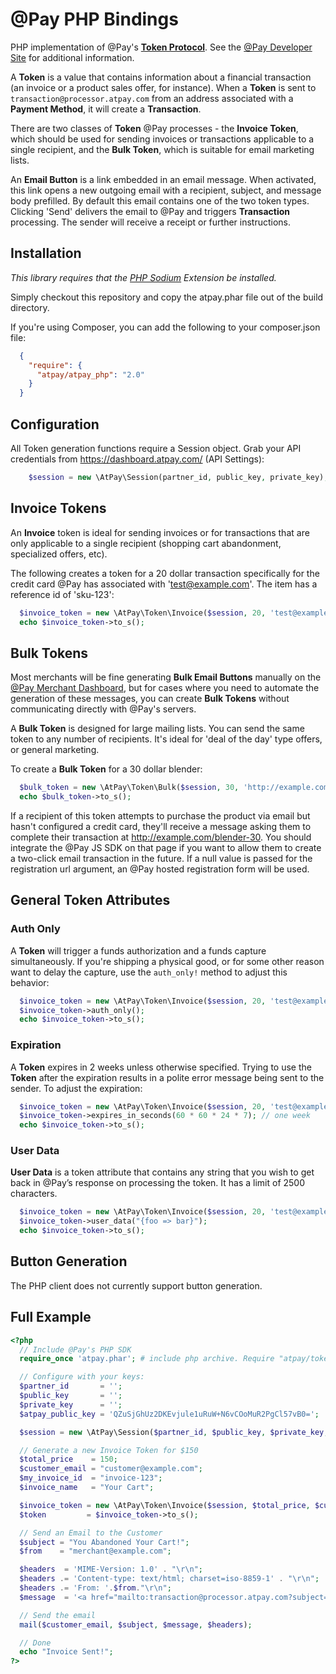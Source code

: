 # @Pay PHP Bindings

PHP implementation of @Pay's [**Token Protocol**](http://developer.atpay.com/v3/tokens/protocol/). See the [@Pay Developer Site](http://developer.atpay.com/)
for additional information.

A **Token** is a value that contains information about a financial transaction (an invoice
or a product sales offer, for instance). When a **Token** is sent to
`transaction@processor.atpay.com` from an address associated with a **Payment Method**,
it will create a **Transaction**.

There are two classes of **Token** @Pay processes - the **Invoice Token**, which should
be used for sending invoices or transactions applicable to a single
recipient, and the **Bulk Token**, which is suitable for email marketing lists.

An **Email Button** is a link embedded in an email message. When activated, this link
opens a new outgoing email with a recipient, subject, and message body
prefilled. By default this email contains one of the two token types. Clicking
'Send' delivers the email to @Pay and triggers **Transaction** processing. The sender will
receive a receipt or further instructions.

## Installation

*This library requires that the [PHP Sodium](https://github.com/alethia7/php-sodium) Extension be installed.*

Simply checkout this repository and copy the atpay.phar file out of the build directory.

If you're using Composer, you can add the following to your composer.json file:

```json
  {
    "require": {
      "atpay/atpay_php": "2.0"
    }
  }
```


## Configuration

All Token generation functions require a Session object. Grab your API credentials from https://dashboard.atpay.com/ (API Settings):

```php
    $session = new \AtPay\Session(partner_id, public_key, private_key);
```

## Invoice Tokens

An **Invoice** token is ideal for sending invoices or for transactions that are
only applicable to a single recipient (shopping cart abandonment, specialized
offers, etc).

The following creates a token for a 20 dollar transaction specifically for the
credit card @Pay has associated with 'test@example.com'. The item has a reference id of 'sku-123':

```php
  $invoice_token = new \AtPay\Token\Invoice($session, 20, 'test@example.com', 'sku-123', 'Crispy iPhone Gadget');
  echo $invoice_token->to_s();
```

## Bulk Tokens

Most merchants will be fine generating **Bulk Email Buttons** manually on the [@Pay Merchant
Dashboard](https://dashboard.atpay.com), but for cases where you need to
automate the generation of these messages, you can create **Bulk Tokens** without
communicating directly with @Pay's servers.

A **Bulk Token** is designed for large mailing lists. You can send the same token
to any number of recipients. It's ideal for 'deal of the day' type offers, or
general marketing.

To create a **Bulk Token** for a 30 dollar blender:

```php
  $bulk_token = new \AtPay\Token\Bulk($session, 30, 'http://example.com/blender-30', 'sku-123', 'Best Blender');
  echo $bulk_token->to_s();
```

If a recipient of this token attempts to purchase the product via email but
hasn't configured a credit card, they'll receive a message asking them to
complete their transaction at http://example.com/blender-30. You should
integrate the @Pay JS SDK on that page if you want to allow them to create
a two-click email transaction in the future. If a null value is passed for
the registration url argument, an @Pay hosted registration form will be used.

## General Token Attributes

### Auth Only

A **Token** will trigger a funds authorization and a funds capture
simultaneously. If you're shipping a physical good, or for some other reason
want to delay the capture, use the `auth_only!` method to adjust this behavior:

```php
  $invoice_token = new \AtPay\Token\Invoice($session, 20, 'test@example.com', 'sku-123');
  $invoice_token->auth_only();
  echo $invoice_token->to_s();
```

### Expiration

A **Token** expires in 2 weeks unless otherwise specified. Trying to use the **Token**
after the expiration results in a polite error message being sent to the sender.
To adjust the expiration:

```php
  $invoice_token = new \AtPay\Token\Invoice($session, 20, 'test@example.com', 'sku-123');
  $invoice_token->expires_in_seconds(60 * 60 * 24 * 7); // one week
  echo $invoice_token->to_s();
 ```

### User Data

**User Data** is a token attribute that contains any string that you wish to get back in @Pay’s
response on processing the token. It has a limit of 2500 characters.

```php
  $invoice_token = new \AtPay\Token\Invoice($session, 20, 'test@example.com', 'sku-123');
  $invoice_token->user_data("{foo => bar}");
  echo $invoice_token->to_s();
```


## Button Generation

The PHP client does not currently support button generation.

## Full Example

```php
<?php
  // Include @Pay's PHP SDK
  require_once 'atpay.phar'; # include php archive. Require "atpay/tokens": "1.0" if using Composer to manage packages.

  // Configure with your keys:
  $partner_id       = '';
  $public_key       = '';
  $private_key      = '';
  $atpay_public_key = 'QZuSjGhUz2DKEvjule1uRuW+N6vCOoMuR2PgCl57vB0=';

  $session = new \AtPay\Session($partner_id, $public_key, $private_key, $atpay_public_key);

  // Generate a new Invoice Token for $150
  $total_price    = 150;
  $customer_email = "customer@example.com";
  $my_invoice_id  = "invoice-123";
  $invoice_name   = "Your Cart";

  $invoice_token = new \AtPay\Token\Invoice($session, $total_price, $customer_email, $my_invoice_id, $invoice_name);
  $token         = $invoice_token->to_s();

  // Send an Email to the Customer
  $subject = "You Abandoned Your Cart!";
  $from    = "merchant@example.com";

  $headers  = 'MIME-Version: 1.0' . "\r\n";
  $headers .= 'Content-type: text/html; charset=iso-8859-1' . "\r\n";
  $headers .= 'From: '.$from."\r\n";
  $message  = '<a href="mailto:transaction@processor.atpay.com?subject=PHP Token&body='.$token.'">Click to Buy</a>'; # creates a mailto with generated invoice token that will send to @Pay to process

  // Send the email
  mail($customer_email, $subject, $message, $headers);

  // Done
  echo "Invoice Sent!";
?>
```
